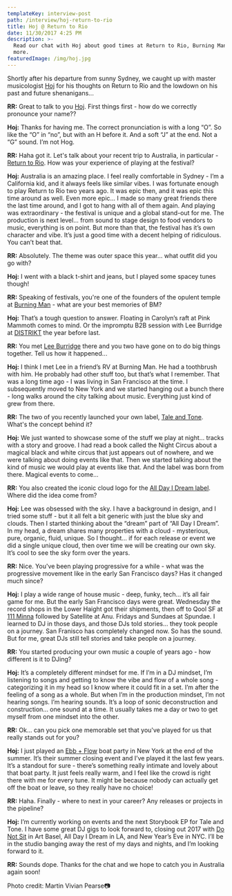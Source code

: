 ```yaml
---
templateKey: interview-post
path: /interview/hoj-return-to-rio
title: Hoj @ Return to Rio
date: 11/30/2017 4:25 PM
description: >-
  Read our chat with Hoj about good times at Return to Rio, Burning Man and
  more.
featuredImage: /img/hoj.jpg
---
```

Shortly after his departure from sunny Sydney, we caught up with master musicologist [Hoj](https://www.facebook.com/hoj/) for his thoughts on Return to Rio and the lowdown on his past and future shenanigans...  

**RR:** Great to talk to you [Hoj](https://www.facebook.com/hoj/). First things first - how do we correctly pronounce your name?? 

**Hoj:** Thanks for having me. The correct pronunciation is with a long “O”. So like the “O” in “no”, but with an H before it. And a soft “J” at the end. Not a “G” sound. I’m not Hog.

**RR:** Haha got it. Let's talk about your recent trip to Australia, in particular - [Return to Rio](https://www.facebook.com/ReturnToRio/). How was your experience of playing at the festival?

**Hoj:** Australia is an amazing place. I feel really comfortable in Sydney - I’m a California kid, and it always feels like similar vibes. I was fortunate enough to play Return to Rio two years ago. It was epic then, and it was epic this time around as well. Even more epic... I made so many great friends there the last time around, and I got to hang with all of them again. And playing was extraordinary - the festival is unique and a global stand-out for me. The production is next level... from sound to stage design to food vendors to music, everything is on point. But more than that, the festival has it’s own character and vibe. It’s just a good time with a decent helping of ridiculous. You can’t beat that.

**RR:** Absolutely. The theme was outer space this year... what outfit did you go with?

**Hoj:** I went with a black t-shirt and jeans, but I played some spacey tunes though!

**RR:** Speaking of festivals, you're one of the founders of the opulent temple at [Burning Man](https://www.facebook.com/burningman/)  - what are your best memories of BM?

**Hoj:** That’s a tough question to answer. Floating in Carolyn’s raft at Pink Mammoth comes to mind. Or the impromptu B2B session with Lee Burridge at [DISTRIKT](https://www.facebook.com/DistriktCamp/) the year before last.

**RR:** You met [Lee Burridge](https://www.facebook.com/djleeburridge/) there and you two have gone on to do big things together. Tell us how it happened...

**Hoj:** I think I met Lee in a friend’s RV at Burning Man. He had a toothbrush with him. He probably had other stuff too, but that’s what I remember. That was a long time ago - I was living in San Francisco at the time. I subsequently moved to New York and we started hanging out a bunch there - long walks around the city talking about music. Everything just kind of grew from there. 

**RR:** The two of you recently launched your own label, [Tale and Tone](https://www.facebook.com/taleandtone/). What's the concept behind it?

**Hoj:** We just wanted to showcase some of the stuff we play at night… tracks with a story and groove. I had read a book called the Night Circus about a magical black and white circus that just appears out of nowhere, and we were talking about doing events like that. Then we started talking about the kind of music we would play at events like that. And the label was born from there. Magical events to come...

**RR:** You also created the iconic cloud logo for the [All Day I Dream label](https://www.facebook.com/alldayidream/). Where did the idea come from?

**Hoj:** Lee was obsessed with the sky. I have a background in design, and I tried some stuff - but it all felt a bit generic with just the blue sky and clouds. Then I started thinking about the “dream” part of “All Day I Dream”. In my head, a dream shares many properties with a cloud - mysterious, pure, organic, fluid, unique. So I thought... if for each release or event we did a single unique cloud, then over time we will be creating our own sky. It’s cool to see the sky form over the years. 

**RR:** Nice. You've been playing progressive for a while - what was the progressive movement like in the early San Francisco days? Has it changed much since?

**Hoj:** I play a wide range of house music - deep, funky, tech... it’s all fair game for me. But the early San Francisco days were great. Wednesday the record shops in the Lower Haight got their shipments, then off to Qool SF at [111 Minna](https://l.facebook.com/l.php?u=https%3A%2F%2Fmaps.google.com%2F%3Fq%3D111%2BMinna%26entry%3Dgmail%26source%3Dg&h=ATM3XxNjoYgnAhy4nQTu0Z6BDT16cMv_uHC0DoXbGrurUzjthoHAk5SpuxyeLJkz8Ba--CJ6n0N2MQUD7PgQ3x9gVZ2ACIbZl38GL70hmat6lkEEjzdU4kakPwI5bxngBtb3DA) followed by Satellite at Anu. Fridays and Sundaes at Spundae. I learned to DJ in those days, and those DJs told stories... they took people on a journey. San Franisco has completely changed now. So has the sound. But for me, great DJs still tell stories and take people on a journey.

**RR:** You started producing your own music a couple of years ago - how different is it to DJing?

**Hoj:** It’s a completely different mindset for me. If I’m in a DJ mindset, I’m listening to songs and getting to know the vibe and flow of a whole song - categorizing it in my head so I know where it could fit in a set. I’m after the feeling of a song as a whole. But when I’m in the production mindset, I’m not hearing songs. I’m hearing sounds. It’s a loop of sonic deconstruction and construction... one sound at a time. It usually takes me a day or two to get myself from one mindset into the other. 

**RR:** Ok... can you pick one memorable set that you've played for us that really stands out for you? 

**Hoj:** I just played an [Ebb + Flow](https://l.facebook.com/l.php?u=http%3A%2F%2Fwww.ebbandflowmusic.com%2F&h=ATNzsjOLN6Gqsyg2EvOu7_AgPxlRxrhr0suR99Wjn_XL95tu2zDK3xpefveY8-awTqXfquZhPKvidQA42Y5lEo1P2GlmpljcRv2RV6VDoKwSliWZ0e0WiF8M) boat party in New York at the end of the summer. It’s their summer closing event and I’ve played it the last few years. It’s a standout for sure - there’s something really intimate and lovely about that boat party. It just feels really warm, and I feel like the crowd is right there with me for every tune. It might be because nobody can actually get off the boat or leave, so they really have no choice!

**RR:** Haha. Finally - where to next in your career? Any releases or projects in the pipeline?

**Hoj:** I’m currently working on events and the next Storybook EP for Tale and Tone. I have some great DJ gigs to look forward to, closing out 2017 with [Do Not Sit](https://l.facebook.com/l.php?u=http%3A%2F%2Fdonotsitonthefurniture.com%2F&h=ATNKjXX2oYkDrL4cX8C5jrx5yKJmo0n2UkhQ9EgQEvUQSP4_QBxmFYlYRItqMI3bCAELYcTDlCaD6y1tIRSDuDDRmVFpAsPNA9g7RZVEEfzacNAhO-pN7pSg) in Art Basel, All Day I Dream in LA, and New Year’s Eve in NYC. I’ll be in the studio banging away the rest of my days and nights, and I’m looking forward to it. 

**RR:** Sounds dope. Thanks for the chat and we hope to catch you in Australia again soon!

Photo credit: Martin Vivian Pearse📷

